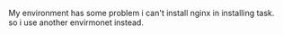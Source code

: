 My environment has some problem i can't install nginx in installing task.  
so i use another envirmonet instead.
